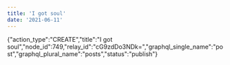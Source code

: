```yaml
---
title: 'I got soul'
date: '2021-06-11'
---
```


{"action_type":"CREATE","title":"I got soul","node_id":749,"relay_id":"cG9zdDo3NDk=","graphql_single_name":"post","graphql_plural_name":"posts","status":"publish"}
